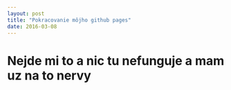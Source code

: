 ```yaml
---
layout: post
title: "Pokracovanie môjho github pages"
date: 2016-03-08
---
```

# Nejde mi to a nic tu nefunguje a mam uz na to nervy
